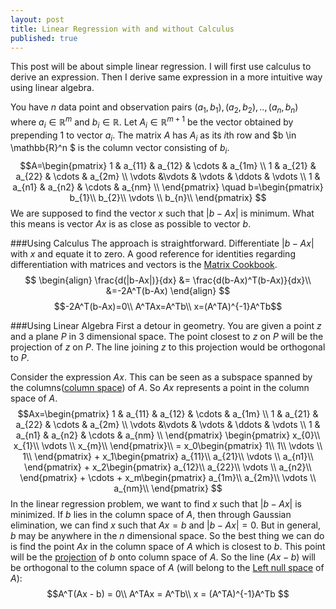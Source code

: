 ```yaml
---
layout: post
title: Linear Regression with and without Calculus
published: true
---
```

This post will be about simple linear regression. I will first use calculus to derive an expression. Then I derive same expression in a more intuitive way using linear algebra.

You have $n$ data point and observation pairs $(a_1,b_1),(a_2,b_2),..,(a_n,b_n)$ where $a_i \in \mathbb{R}^m$ and  $b_i \in \mathbb{R}$.  Let $A_i \in \mathbb{R}^{m+1}$ be the vector obtained by prepending $1$  to vector $a_i$. The matrix $A$ has $A_i$ as its $i$th row and $b \in \mathbb{R}^n $ is the column vector consisting of $b_i$.  
$$A=\begin{pmatrix}  
		1 & a_{11} & a_{12} & \cdots & a_{1m}  \\
        1 & a_{21} & a_{22} & \cdots & a_{2m} \\
        \vdots &\vdots & \vdots & \ddots & \vdots \\
        1 & a_{n1} & a_{n2} & \cdots & a_{nm} \\
     \end{pmatrix}
     \quad
     b=\begin{pmatrix}  
		b_{1}\\
        b_{2}\\
        \vdots \\
        b_{n}\\
     \end{pmatrix}
     $$
We are supposed to find the vector $x$ such that $|b-Ax|$ is minimum. What this means is vector $Ax$ is as close as possible to vector $b$.

###Using Calculus
The approach is straightforward. Differentiate $|b-Ax|$ with $x$ and equate it to zero. A good reference for identities regarding differentiation with matrices and vectors is the [Matrix Cookbook](https://www.math.uwaterloo.ca/~hwolkowi/matrixcookbook.pdf).
$$
\begin{align}
\frac{d(|b-Ax|)}{dx} &= \frac{d(b-Ax)^T(b-Ax)}{dx}\\
&=-2A^T(b-Ax)
\end{align}
$$
$$-2A^T(b-Ax)=0\\
A^TAx=A^Tb\\
x=(A^TA)^{-1}A^Tb$$

###Using Linear Algebra
First a detour in geometry. You are given a point $z$ and a plane $P$ in 3 dimensional space. The point closest to $z$ on $P$ will be the projection of $z$ on $P$.  The line joining $z$ to this projection would be orthogonal to $P$.

Consider the expression $Ax$. This can be seen as a subspace spanned by the columns([column space](https://en.wikipedia.org/wiki/Row_and_column_spaces)) of $A$. So $Ax$ represents a point in the column space of $A$.
$$Ax=\begin{pmatrix}  
		1 & a_{11} & a_{12} & \cdots & a_{1m}  \\
        1 & a_{21} & a_{22} & \cdots & a_{2m} \\
        \vdots &\vdots & \vdots & \ddots & \vdots \\
        1 & a_{n1} & a_{n2} & \cdots & a_{nm} \\
	     \end{pmatrix}
	     \begin{pmatrix}  
		x_{0}\\
        x_{1}\\
        \vdots \\
        x_{m}\\
     \end{pmatrix}\\
     = x_0\begin{pmatrix}  
		1\\
        1\\
        \vdots \\
        1\\
     \end{pmatrix} + x_1\begin{pmatrix}  
		a_{11}\\
        a_{21}\\
        \vdots \\
        a_{n1}\\
     \end{pmatrix} + x_2\begin{pmatrix}  
		a_{12}\\
        a_{22}\\
        \vdots \\
        a_{n2}\\
     \end{pmatrix} + \cdots +  x_m\begin{pmatrix}  
		a_{1m}\\
        a_{2m}\\
        \vdots \\
        a_{nm}\\
     \end{pmatrix} 
 $$
In the linear regression problem, we want to find $x$ such that $|b-Ax|$ is minimized. If $b$ lies in the column space of $A$, then through Gaussian elimination, we can find $x$ such that $Ax=b$ and $|b-Ax|=0$. But in general, $b$ may be anywhere in the $n$ dimensional space. So the best thing we can do is find the point $Ax$ in the column space of $A$ which is closest to $b$. This point will be the [projection](http://ocw.mit.edu/courses/mathematics/18-06sc-linear-algebra-fall-2011/least-squares-determinants-and-eigenvalues/projections-onto-subspaces/MIT18_06SCF11_Ses2.2sum.pdf) of $b$ onto column space of $A$. So the line $(Ax-b)$ will be orthogonal to the column space of $A$ (will belong to the [Left null space](http://ocw.mit.edu/courses/mathematics/18-06sc-linear-algebra-fall-2011/least-squares-determinants-and-eigenvalues/orthogonal-vectors-and-subspaces/MIT18_06SCF11_Ses2.1sum.pdf) of $A$):
$$A^T(Ax - b) = 0\\
A^TAx = A^Tb\\
x = (A^TA)^{-1}A^Tb
$$